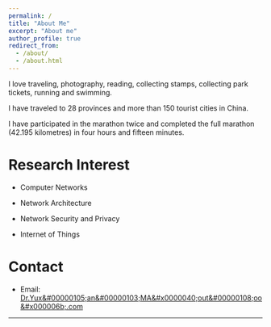 ```yaml
---
permalink: /
title: "About Me"
excerpt: "About me"
author_profile: true
redirect_from: 
  - /about/
  - /about.html
---
```


I love traveling, photography, reading, collecting stamps, collecting park tickets, running and swimming.

I have traveled to 28 provinces and more than 150 tourist cities in China.

I have participated in the marathon twice and completed the full marathon (42.195 kilometres) in four hours and fifteen minutes.


Research Interest
======

* Computer Networks

* Network Architecture

* Network Security and Privacy

* Internet of Things


Contact
======

* Email: <a alt="address" href="mailto:&#68;&#x000072;&#0046;&#0089;&#x0075;&#120;&#00000105;&#97;&#0000110;&#00000103;&#77;&#00065;&#x0000040;&#x00006f;&#000117;&#000116;&#00000108;&#0000111;&#x00006f;&#x000006b;&#x2e;&#x00063;&#00111;&#x00006d;">&#68;&#x000072;&#0046;&#0089;&#x0075;&#120;&#00000105;&#97;&#0000110;&#00000103;&#77;&#00065;&#x0000040;&#x00006f;&#000117;&#000116;&#00000108;&#0000111;&#x00006f;&#x000006b;&#x2e;&#x00063;&#00111;&#x00006d;</a>


---
